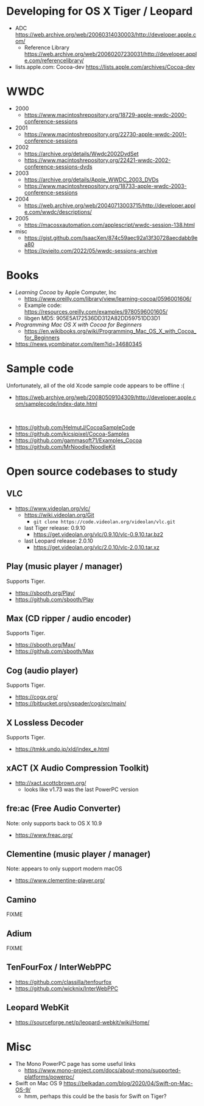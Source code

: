 # Developing for OS X Tiger / Leopard

- ADC https://web.archive.org/web/20060314030003/http://developer.apple.com/
  - Reference Library https://web.archive.org/web/20060207230031/http://developer.apple.com/referencelibrary/
- lists.apple.com: Cocoa-dev https://lists.apple.com/archives/Cocoa-dev


# WWDC

- 2000
  - https://www.macintoshrepository.org/18729-apple-wwdc-2000-conference-sessions
- 2001
  - https://www.macintoshrepository.org/22730-apple-wwdc-2001-conference-sessions
- 2002
  - https://archive.org/details/Wwdc2002DvdSet
  - https://www.macintoshrepository.org/22421-wwdc-2002-conference-sessions-dvds
- 2003
  - https://archive.org/details/Apple_WWDC_2003_DVDs
  - https://www.macintoshrepository.org/18733-apple-wwdc-2003-conference-sessions
- 2004
  - https://web.archive.org/web/20040713003715/http://developer.apple.com/wwdc/descriptions/
- 2005
  - https://macosxautomation.com/applescript/wwdc-session-138.html
- misc
  - https://gist.github.com/IsaacXen/874c59aec92a13f30728aecdabb9ea80
  - https://pvieito.com/2022/05/wwdc-sessions-archive


# Books

- _Learning Cocoa_ by Apple Computer, Inc
  - https://www.oreilly.com/library/view/learning-cocoa/0596001606/
  - Example code: https://resources.oreilly.com/examples/9780596001605/
  - libgen MD5: 905E5A172536DD312A82DD59751DD3D1
- _Programming Mac OS X with Cocoa for Beginners_
  - https://en.wikibooks.org/wiki/Programming_Mac_OS_X_with_Cocoa_for_Beginners
- https://news.ycombinator.com/item?id=34680345


# Sample code

Unfortunately, all of the old Xcode sample code appears to be offline :(
- https://web.archive.org/web/20080509104309/http://developer.apple.com/samplecode/index-date.html

<br>

- https://github.com/HelmutJ/CocoaSampleCode
- https://github.com/kicsipixel/Cocoa-Samples
- https://github.com/gammasoft71/Examples_Cocoa
- https://github.com/MrNoodle/NoodleKit


# Open source codebases to study


## VLC

- https://www.videolan.org/vlc/
  - https://wiki.videolan.org/Git
    - `git clone https://code.videolan.org/videolan/vlc.git`
  - last Tiger release: 0.9.10
    - https://get.videolan.org/vlc/0.9.10/vlc-0.9.10.tar.bz2
  - last Leopard release: 2.0.10
    - https://get.videolan.org/vlc/2.0.10/vlc-2.0.10.tar.xz


## Play (music player / manager)

Supports Tiger.

- https://sbooth.org/Play/
- https://github.com/sbooth/Play


## Max (CD ripper / audio encoder)

Supports Tiger.

- https://sbooth.org/Max/
- https://github.com/sbooth/Max


## Cog (audio player)

Supports Tiger.

- https://cogx.org/
- https://bitbucket.org/vspader/cog/src/main/


## X Lossless Decoder

Supports Tiger.

- https://tmkk.undo.jp/xld/index_e.html


## xACT (X Audio Compression Toolkit)

- http://xact.scottcbrown.org/
  - looks like v1.73 was the last PowerPC version


## fre:ac (Free Audio Converter)

Note: only supports back to OS X 10.9

- https://www.freac.org/


## Clementine (music player / manager)

Note: appears to only support modern macOS

- https://www.clementine-player.org/


## Camino

FIXME


## Adium

FIXME


## TenFourFox / InterWebPPC

- https://github.com/classilla/tenfourfox
- https://github.com/wicknix/InterWebPPC


## Leopard WebKit

- https://sourceforge.net/p/leopard-webkit/wiki/Home/


# Misc

- The Mono PowerPC page has some useful links
  - https://www.mono-project.com/docs/about-mono/supported-platforms/powerpc/
- Swift on Mac OS 9 https://belkadan.com/blog/2020/04/Swift-on-Mac-OS-9/
  - hmm, perhaps this could be the basis for Swift on Tiger?

